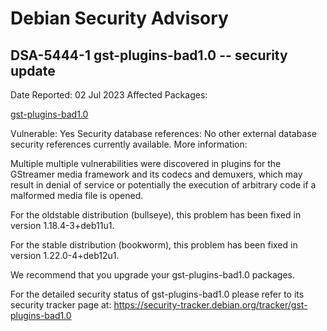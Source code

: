 
Debian Security Advisory
========================


DSA-5444-1 gst-plugins-bad1.0 -- security update
------------------------------------------------



Date Reported:
02 Jul 2023
Affected Packages:

[gst-plugins-bad1.0](https://packages.debian.org/src:gst-plugins-bad1.0)

Vulnerable:
Yes
Security database references:
No other external database security references currently available.
More information:

Multiple multiple vulnerabilities were discovered in plugins for the
GStreamer media framework and its codecs and demuxers, which may result
in denial of service or potentially the execution of arbitrary code if
a malformed media file is opened.


For the oldstable distribution (bullseye), this problem has been fixed
in version 1.18.4-3+deb11u1.


For the stable distribution (bookworm), this problem has been fixed in
version 1.22.0-4+deb12u1.


We recommend that you upgrade your gst-plugins-bad1.0 packages.


For the detailed security status of gst-plugins-bad1.0 please refer to
its security tracker page at:
<https://security-tracker.debian.org/tracker/gst-plugins-bad1.0>





